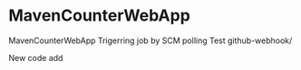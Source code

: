 # MavenCounterWebApp
MavenCounterWebApp
Trigerring job by SCM polling Test
github-webhook/

New code add

